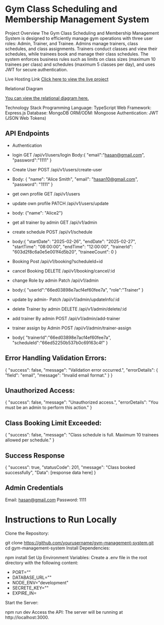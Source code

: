 # Gym Class Scheduling and Membership Management System
Project Overview
The Gym Class Scheduling and Membership Management System is designed to efficiently manage gym operations with three user roles: Admin, Trainer, and Trainee. Admins manage trainers, class schedules, and class assignments. Trainers conduct classes and view their schedules, while trainees book and manage their class schedules. The system enforces business rules such as limits on class sizes (maximum 10 trainees per class) and schedules (maximum 5 classes per day), and uses JWT for secure authentication.

Live Hosting Link
[Click here to view the live project]()

Relational Diagram

[You can view the relational diagram here.](https://lucid.app/lucidchart/0f08e469-cc8a-4a0d-b74f-12d3caad7173/edit?viewport_loc=-85%2C-70%2C2109%2C918%2C0_0&invitationId=inv_d59b481e-1d2a-405b-9973-3097cdbc2773)

Technology Stack
Programming Language: TypeScript
Web Framework: Express.js
Database: MongoDB
ORM/ODM: Mongoose
Authentication: JWT (JSON Web Tokens)
## API Endpoints
* Authentication
* login
GET /api/v1/users/login
Body:{
    "email":"hasan@gmail.com",
    "password":"1111"
}

* Create User POST /api/v1/users/create-user
* Body:   {
    "name": "Alice Smith",
    "email": "hasan10@gmail.com",
    "password": "1111"
  }
* get own profile GET /api/v1/users
* update own profile PATCH /api/v1/users/update
* body: {"name": "Alice2"}
* get all trainer by admin GET /api/v1/admin
* create schedule POST /api/v1/schedule
* body:{
    "startDate": "2025-02-26",
    "endDate": "2025-02-27",
    "startTime": "08:00:00",
    "endTime": "12:00:00",
    "trainerId": "603d2f8c6a0e5e001f4d5b20",
    "traineeCount": 0
}
* Booking Post /api/v1/booking?scheduleId=id
* cancel Booking DELETE /api/v1/booking/cancel/:id
* change Role by admin Patch /api/v1/admin
* body:{
    "userId":"66ed03898e7acf4ef60fee7a",
    "role":"Trainer"
}

*  update by admin-  Patch /api/v1/admin/updateInfo/:id
* delete Trainer by admin DELETE /api/v1/admin/delete/:id
* add trainer By admin POST /api/v1/admin/add-trainer
* trainer assign by Admin POST /api/v1/admin/trainer-assign
* body{
    "trainerId":"66ed03898e7acf4ef60fee7a",
    "scheduleId":"66ed52250b537b0c69163c4f"
  }

## Error Handling Validation Errors:

{
  "success": false,
  "message": "Validation error occurred.",
  "errorDetails": {
    "field": "email",
    "message": "Invalid email format."
  }
}
## Unauthorized Access:

{
  "success": false,
  "message": "Unauthorized access.",
  "errorDetails": "You must be an admin to perform this action."
}
## Class Booking Limit Exceeded:

{
  "success": false,
  "message": "Class schedule is full. Maximum 10 trainees allowed per schedule."
}
## Success Response

{
  "success": true,
  "statusCode": 201,
  "message": "Class booked successfully",
  "Data": [response data here]
}
## Admin Credentials
Email: hasan@gmail.com
Password: 1111
# Instructions to Run Locally
Clone the Repository:


git clone https://github.com/yourusername/gym-management-system.git
cd gym-management-system
Install Dependencies:


npm install
Set Up Environment Variables: Create a .env file in the root directory with the following content:


* PORT=""
* DATABASE_URL=""
* NODE_ENV="development"
* SECRETE_KEY=""
* EXPIRE_IN=




Start the Server:


npm run dev
Access the API: The server will be running at http://localhost:3000.